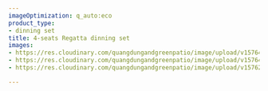 ```yaml
---
imageOptimization: q_auto:eco
product_type:
- dinning set
title: 4-seats Regatta dinning set
images:
- https://res.cloudinary.com/quangdungandgreenpatio/image/upload/v1576468006/posts/DSC07235_ckotpz.jpg
- https://res.cloudinary.com/quangdungandgreenpatio/image/upload/v1576468006/posts/DSC07238_teyoqk.jpg
- https://res.cloudinary.com/quangdungandgreenpatio/image/upload/v1576202798/posts/DSC072411_vk3it6.jpg

---
```

